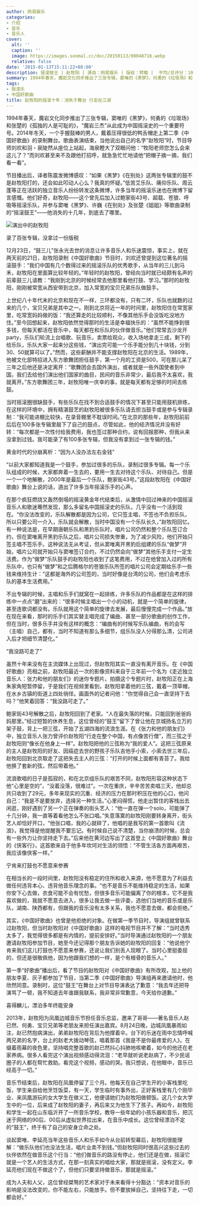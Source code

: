 ```yaml
---
author: 网易娱乐
categories:
- 介绍
- 音乐
- 音乐人
cover:
  alt: ''
  caption: ''
  image: https://images.soomal.cc/doc/20150113/00048716.webp
  relative: false
date: '2015-01-13T15:11:22+08:00'
description: 摇滚鼓王 | 赵牧阳 | 源自：网易娱乐 | 版权：转载 |  平均/总评分：10.00/210
summary: 1994年春天，魔岩文化同步推出了三张专辑，窦唯的《黑梦》，何勇的《垃圾场》和张楚的《孤独的人是可耻的》，“魔岩三杰”从此成为中国摇滚史的一个重要符号。2014年冬天，一个手握鼓棒的男人，戴着压得很低的鸭舌帽走上第二季《中国好歌曲》的录制舞台。歌曲表演结束，当他说出自己的名字“赵牧阳”时……
tags:
- 摇滚乐
- 中国好歌曲
title: 赵牧阳的摇滚十年：消失于舞台 行走在江湖
---
```


1994年春天，魔岩文化同步推出了三张专辑，窦唯的《黑梦》，何勇的《垃圾场》和张楚的《孤独的人是可耻的》，“魔岩三杰”从此成为中国摇滚史的一个重要符号。2014年冬天，一个手握鼓棒的男人，戴着压得很低的鸭舌帽走上第二季《中国好歌曲》的录制舞台。歌曲表演结束，当他说出自己的名字“赵牧阳”时，节目导师刘欢和羽・泉陡然从座位上站起，海泉瞪大了双眼问他：“牧阳老师您怎么会来这儿了？”而刘欢甚至来不及跟他打招呼，就急急忙忙地请他“把帽子摘一摘，我们看一看”。

节目播出后，译者陈震发微博感叹：“如果《黑梦》《在别处》这两张专辑里的鼓不是赵牧阳打的，还会如此叩动人心么？我真的怀疑。”低苦艾乐队、痛仰乐队、周云蓬等正在活跃的独立音乐人纷纷转发这条微博，许多当年的摇滚乐迷也在微博下留言感慨。他们好奇，赵牧阳――这个曾先后加入过鲍家街43号、超载、苍狼、呼吸等摇滚乐队，并参与窦唯《黑梦》、许巍《在别处》及张楚《姐姐》等歌曲录制的“摇滚鼓王”――他消失的十几年，到底去了哪里。

![演出中的赵牧阳](https://images.soomal.cc/doc/20150113/00048716.webp)





录了百张专辑，没拿过一份版税

12月23日，“鼓三儿”张永光去世的消息让许多音乐人和乐迷震惊，事实上，就在两天前的21日，赵牧阳录制《中国好歌曲》节目时，刘欢还曾提到这位著名的摇滚鼓手：“我们中国有几个数得过来的摇滚乐队的优秀歌手，从当年的三儿到马禾，赵牧阳在里面算比较年轻的。”年轻时的赵牧阳，曾经向当时就已经颇有名声的前辈鼓三儿请教：“我刚到北京的时候经常去他那里看他打鼓、学习。”那时的赵牧阳，刚刚被常宽从西安带到北京，加入常宽的宝贝兄弟乐队做鼓手。

上世纪八十年代末的北京和现在不一样，三环都没有，只有二环，乐队也就数的过来的几个，宝贝兄弟是其中之一。刚到北京将近一年的时间里，赵牧阳住在常宽家里，吃常宽妈妈做的饭：“我还算走的比较顺利，不像其他乐手会没饭吃没地方住。”至今回想起来，赵牧阳依然觉得那时的生活是幸福快乐的：“虽然不能挣到很多钱，但每天都活在音乐中，每天都在和乐队的伙伴做音乐。”他们常常去沙龙开party，乐队们轮流上台唱歌、玩音乐，卖票给观众，收入场地拿走三成，剩下的给乐队，乐队大家一起来分这些钱，“演出完可能一个乐手能分到几十块钱，分到30、50就算可以了。”然而，这些薪酬并不能支撑赵牧阳在北京的生活。1989年，他被文化部特招进入东方歌舞团担任鼓手，第一个月的工资是500，可在那儿呆了三年之后他还是决定离开：“歌舞团会去国外演出，或者就是一些外国使者到中国，我们去给他们演出他们国家的曲目，民间的音乐非常少，最后我不太喜欢，我就离开。”东方歌舞团三年，赵牧阳唯一庆幸的事，就是每天都有足够的时间去练鼓。

当时摇滚圈很缺鼓手，有些乐队在找不到合适鼓手的情况下甚至只能用鼓机排练，在这样的环境中，拥有精湛鼓艺的赵牧阳被很多乐队请去担当鼓手或是参与专辑录制：“我可能进棚比较快，在录音棚里不耽误时间。”在北京的那些年，赵牧阳前前后后在100多张专辑里敲下了自己的鼓点，尽管如此，他的经济情况并没有好转：“每次都是一次性付给我费用，我也签过那种合约，说有回报那种，但我从来没拿到过钱。我可能录了有100多张专辑，但我没有拿到过一张专辑的钱。”

黄金时代的分崩离析：“因为人没办法左右金钱”

“以前大家都知道我是一个鼓手，参加过很多的乐队，录制过很多专辑。每一个乐队组成的时候，大家都奔着一生去的，要用一生去对待这个乐队、对待自己。但是一个一个地解散，2000年是最后一个乐队，鲍家街43号。”这段赵牧阳在《中国好歌曲》舞台上说的话，道出了许多当年摇滚乐手的心声。

在那个疯狂燃烧又轰然倒塌的摇滚黄金年代结束后，从激情中回过神来的中国摇滚音乐人和歌迷蓦然发现，那么多留名中国摇滚史的乐队，几乎没有一个活到现在。“你没法改变的，乐队解散都是因为公司，它只签主唱，不签也不负担乐队，所以只要公司一介入，乐队就会解散，当时中国没有一个乐队长久，”赵牧阳回忆。有一种说法是，在早期唐朝乐队和黑豹乐队时，唱片公司仍然和整个乐队签订合约，但在窦唯离开黑豹乐队之后，唱片公司损失惨重，为了减少风险，他们开始只签主唱不签乐手。这种说法无从考证，但从窦唯离开黑豹后组建的乐队“做梦”开始，唱片公司就开始只与窦唯签订合约，不过仍然会向“做梦”其他乐手支付一定生活费。作为“做梦”乐队鼓手的赵牧阳也收到了这笔费用，不过在他曾加入过的所有乐队中，也只有“做梦”和之后腾格尔的苍狼乐队所签的唱片公司会定期给乐手一些钱来维持生计：“这都是海外的公司签的，当时好像是台湾的公司，他们会考虑乐队的基本生活费用。”

不出专辑的时候，主唱和乐手们就窝在一起排练，许多乐队的作品都是在这样的排练中一点点“磨”出来的：“很多时候主唱出一个小的动机，就是一个简单的旋律，甚至连歌词都没有。乐队就用这个简单的旋律去发展，最后慢慢完成一个作品。”放在现在来看，那时的乐手们其实替主唱完成了编曲、甚至一部分歌曲的创作工作，但在当时，很多乐手并没有这样的概念：“编曲有的时候写乐队编曲，有的会写（主唱）自己，都有，当时不知道有那么多细节，组乐队没人分得那么清，公司进入后才把细节清楚化。”

“我没路可走了”

虽然十年来没有在主流媒体上出现过，但赵牧阳其实一直没有离开音乐。在《中国好歌曲》亮相之前，赵牧阳最近一次的影像资料来自于三年前一个名为《走近独立音乐人：张力和他的朋友们》的迷你专题片。拍摄这个专题片时，赵牧阳正在上海朱家角短暂停留，于是我们在视频里看到，赵牧阳拿着他的三弦，戴着一顶草帽，在水乡古镇的街道上四处徜徉。画面外的记者问他：“你觉得自己会一直坚持下去吗？”他笑着回答：“我没路可走了。”

鲍家街43号解散之后，赵牧阳回到了老家。“人在最失落的时候，只能回到爸爸妈妈那里。”经过短暂的休养生息，这位曾经的“鼓王”留下了曾让他在京城扬名立万的架子鼓，背上一把三弦，开始了五湖四海的流浪生涯。在《张力和他的朋友们》中，独立音乐人张力曾评价赵牧阳“行走在整个中国，有点像苦行僧”，而三弦之于赵牧阳则“像长在他身上一样”。赵牧阳把他的三弦称为“我的爱人”。这把三弦原来的主人是赵牧阳的好友、因癌症去世的野孩子乐队吉他手小索，小索去世三年后，赵牧阳回到北京取走了这把失去主人的三弦：“打开的时候上面都有青苔了。我给他换了套新的弦，然后带着他。”

流浪歌唱的日子是孤寂的，和在北京组乐队的艰苦不同，赵牧阳形容这种状态下他“心里是空的”，“没着没落，很难过”。一次在重庆，辛辛苦苦卖唱三天，他却总共只收到了29元，多年来现实的沉重、经济的压力在那时积压在他的心口，他问自己：“我是不是要放弃，选择另一种生活。”心里闷得慌，他走出暂住的客栈出去闲逛，刚好遇到了另一个正在弹奏的街头艺人：“他一直在弹一个solo，可能弹了十几分钟，我一直等着看他怎么不张口唱。”失意落寞的赵牧阳刚要转身离开，街头艺人却恰好开口，“他张口唱，我的心就碎了，他唱的是我写的第一首歌叫《流浪》，我觉得是他提醒我不要忘记。有时候自己说不清楚，当你崩溃的时候，总会有一些外力让你坚持走下去。”后来他在黄河边写出了这首登上《中国好歌曲》舞台的《侠客行》，这首歌来自于他多年坎坷对生活的领悟：“不管生活各方面再艰苦，我应该像侠客一样。”

宁肯来打鼓也不愿意来参赛

在相当长的一段时间里，赵牧阳没有稳定的住所和收入来源，他不愿意为了利益去做任何违背本心、违背他音乐理念的事。“也不是音乐不能维持稳定的生活，如果你安下心去做，衣食可能不会有忧愁，但很多音乐可能偏离了你的根本，它不是我喜欢做的，我就不愿意去进入，很多让我去做一些评委，选他们当地的音乐或是乐队，湖南、陕西都有，但跟我的音乐没有太多关系，我也不愿意去做，都会拒绝。”

其实，《中国好歌曲》也曾是他拒绝的对象。在做第一季节目时，导演组就曾联系过赵牧阳，但当时赵牧阳对《中国好歌曲》这样的电视节目并不了解：“当时选秀太多了，我觉得很多都是有内情的，提前安排好。”当时导演通过赵牧阳的一个朋友邀请赵牧阳参加节目，她至今还记得那个朋友告诉她的赵牧阳的回复：“他说他宁肯来我们这儿打鼓也不愿意来参赛，还说让我们别丢人现眼了。当时心里挺委屈的，但还是很敬佩他，因为他跟我们想的一样，是个有根骨的音乐人。”

第一季“好歌曲”播出后，看了节目的赵牧阳对《中国好歌曲》有所改观，加上他的朋友李夏、灰子都参加了节目，当第二季《中国好歌曲》导演组再来邀请他时，他欣然同意。录制时，这位“鼓王”在舞台上对节目导演表达了歉意：“我去年还把导演骂了一顿，我不知道去年谁跟我联系，我非常非常歉意，今天给你道歉。”

喜得麟儿，漂泊多年终能安身

2013年，赵牧阳为凤凰边城音乐节担任音乐总监，邀来了哥哥――著名音乐人赵已然、何勇、宝贝兄弟等老朋友来担任演出嘉宾。8月24日晚，边城凤凰暴雨如注，赵已然抱病演出，弟弟赵牧阳在背后为他撑着伞。台下的乐迷在雨中忘情呼喊两兄弟的名字，台上的赵老大拨动琴弦，唱着那首《我是不是你最疼爱的人》。在缀着雨幕的夜色里，坚持唱完整首歌的赵已然抖心抖肺地咳嗽着，如今的他还在老家养病。很多人看完这个演出视频感动得流泪：“老早就听说老赵病了，不少民谣圈子的人都在帮忙救助。看完这个视频，感动的哭。我只想说，在他眼中，音乐已经高于一切。”

音乐节结束后，赵牧阳在凤凰停留了三个月。他每天在自己学生开的小客栈里吃饭，学生亲自给他烹饪饭菜，有一天，学生临时有事外出，正好客栈里有几个刚毕业、来凤凰游玩的女大学生在做义工，他便请她们为赵牧阳做顿饭。这几个女大学生中的一位，后来成了赵牧阳的妻子，再后来又为他生下了孩子。再如今，赵牧阳和学生一起在山东临沂开了一所音乐学校，教导一些年幼的小孩乐器和音乐，把沉迷于网络的90后、00后从虚拟世界拉出来，在音乐中成长。这位曾经漂泊不定的“鼓王”，终于有了自己的安身立命之处。

谈起窦唯、李延亮当年这些音乐人和乐手如今从台前转型幕后，赵牧阳很能理解：“做乐队他们也没法生活，唱片业卖不到钱。”但赵牧阳同时很高兴这些过去的伙伴依然在做音乐这个行当：“他们做音乐的路没有停止，他们还是在做，摇滚它就是一个艺人的生活方式，在那一刻真实的唱给大家，那就是摇滚，没有定义。李延亮他们现在不做这个了，但他们只要坚持做音乐，那就是摇滚。”

成为人夫和人父，这位曾经桀骜的艺术家对于未来看得十分豁达：“资本对音乐的影响是没法改变的，你不能左右，只能放手。但不要放掉自己，坚持往下走，一切都会好。”